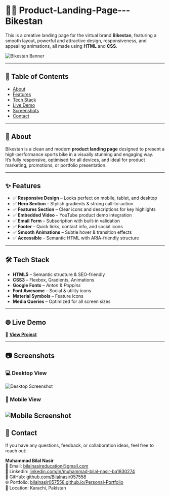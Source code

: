 # 🚴‍♂️ Product-Landing-Page---Bikestan
 This is a creative landing page for the virtual brand **Bikestan**, featuring a smooth layout, powerful and attractive design, responsiveness, and appealing animations, all made using **HTML** and **CSS**.

![Bikestan Banner](https://i.ibb.co/BV9HfWTY/Chat-GPT-Image-Aug-6-2025-11-32-59-AM.png)

---

## 📌 Table of Contents
- [About](#about)
- [Features](#features)
- [Tech Stack](#tech-stack)
- [Live Demo](#live-demo)
- [Screenshots](#screenshots)
- [Contact](#contact)

---

## 📖 About
Bikestan is a clean and modern **product landing page** designed to present a high-performance sports bike in a visually stunning and engaging way.  
It’s fully responsive, optimised for all devices, and ideal for product marketing, promotions, or portfolio presentation.

---

## ✨ Features
- ✅ **Responsive Design** – Looks perfect on mobile, tablet, and desktop  
- ✅ **Hero Section** – Stylish gradients & strong call-to-action  
- ✅ **Features Section** – Clear icons and descriptions for key highlights  
- ✅ **Embedded Video** – YouTube product demo integration  
- ✅ **Email Form** – Subscription with built-in validation  
- ✅ **Footer** – Quick links, contact info, and social icons  
- ✅ **Smooth Animations** – Subtle hover & transition effects  
- ✅ **Accessible** – Semantic HTML with ARIA-friendly structure  

---

## 🛠 Tech Stack
- **HTML5** – Semantic structure & SEO-friendly  
- **CSS3** – Flexbox, Gradients, Animations  
- **Google Fonts** – *Anton* & *Poppins*  
- **Font Awesome** – Social & utility icons  
- **Material Symbols** – Feature icons  
- **Media Queries** – Optimized for all screen sizes  

---

## 🌐 Live Demo
🔗 **[View Project](https://bilalnasir057558.github.io/Product-Landing-Page---Bikestan/)**

---

## 📷 Screenshots

### 💻 Desktop View
![Desktop Screenshot](https://i.ibb.co/d0XCLd2w/1.png)
### 📱 Mobile View
![Mobile Screenshot](https://i.ibb.co/9H96Qp03/5.png)
---
## 📩 Contact

If you have any questions, feedback, or collaboration ideas, feel free to reach out:

**Muhammad Bilal Nasir**  
📧 Email: [bilalnasireducation@gmail.com](mailto:bilalnasireducation@gmail.com)  
💼 LinkedIn: [linkedin.com/in/muhammad-bilal-nasir-ba1830274](https://www.linkedin.com/in/muhammad-bilal-nasir-ba1830274/)  
🐙 GitHub: [github.com/Bilalnasir057558](https://github.com/Bilalnasir057558)  
🌐 Portfolio: [bilalnasir057558.github.io/Personal-Portfolio](https://bilalnasir057558.github.io/Personal-Portfolio/)  
📍 Location: Karachi, Pakistan

